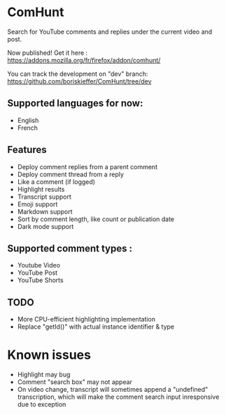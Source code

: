# ComHunt
Search for YouTube comments and replies under the current video and post. 

Now published! Get it here :
https://addons.mozilla.org/fr/firefox/addon/comhunt/

You can track the development on "dev" branch:
https://github.com/boriskieffer/ComHunt/tree/dev

## Supported languages for now:
- English
- French

## Features
- Deploy comment replies from a parent comment
- Deploy comment thread from a reply
- Like a comment (if logged)
- Highlight results
- Transcript support
- Emoji support
- Markdown support
- Sort by comment length, like count or publication date
- Dark mode support

## Supported comment types :
- Youtube Video
- YouTube Post
- YouTube Shorts

## TODO
- More CPU-efficient highlighting implementation
- Replace "getId()" with actual instance identifier & type

# Known issues
- Highlight may bug
- Comment "search box" may not appear
- On video change, transcript will sometimes append a "undefined" transcription, which will make the comment search input inresponsive due to exception